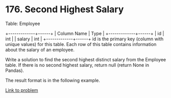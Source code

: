 # 176. Second Highest Salary

Table: Employee

+-------------+------+
| Column Name | Type |
+-------------+------+
| id          | int  |
| salary      | int  |
+-------------+------+
id is the primary key (column with unique values) for this table.
Each row of this table contains information about the salary of an employee.

 

Write a solution to find the second highest distinct salary from the Employee table. If there is no second highest salary, return null (return None in Pandas).

The result format is in the following example.

[Link to problem](https://leetcode.com/problems/second-highest-salary/)

